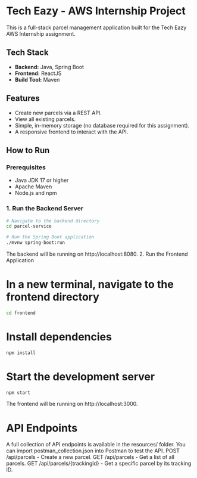 # Tech Eazy - AWS Internship Project

This is a full-stack parcel management application built for the Tech Eazy AWS Internship assignment.

## Tech Stack

*   **Backend:** Java, Spring Boot
*   **Frontend:** ReactJS
*   **Build Tool:** Maven

## Features

*   Create new parcels via a REST API.
*   View all existing parcels.
*   Simple, in-memory storage (no database required for this assignment).
*   A responsive frontend to interact with the API.

## How to Run

### Prerequisites

*   Java JDK 17 or higher
*   Apache Maven
*   Node.js and npm

### 1. Run the Backend Server

```bash
# Navigate to the backend directory
cd parcel-service

# Run the Spring Boot application
./mvnw spring-boot:run
```

The backend will be running on http://localhost:8080.
2. Run the Frontend Application
# In a new terminal, navigate to the frontend directory
```bash
cd frontend
```
# Install dependencies
```bash
npm install
```
# Start the development server
```bash
npm start
```
The frontend will be running on http://localhost:3000.
# API Endpoints
A full collection of API endpoints is available in the resources/ folder. You can import postman_collection.json into Postman to test the API.
POST /api/parcels - Create a new parcel.
GET /api/parcels - Get a list of all parcels.
GET /api/parcels/{trackingId} - Get a specific parcel by its tracking ID.
